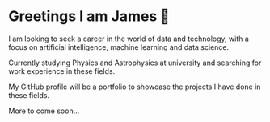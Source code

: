# Greetings I am James 👋

I am looking to seek a career in the world of data and technology, with a focus on artificial intelligence, machine learning and data science. 

Currently studying Physics and Astrophysics at university and searching for work experience in these fields. 

My GitHub profile will be a portfolio to showcase the projects I have done in these fields. 

More to come soon...
